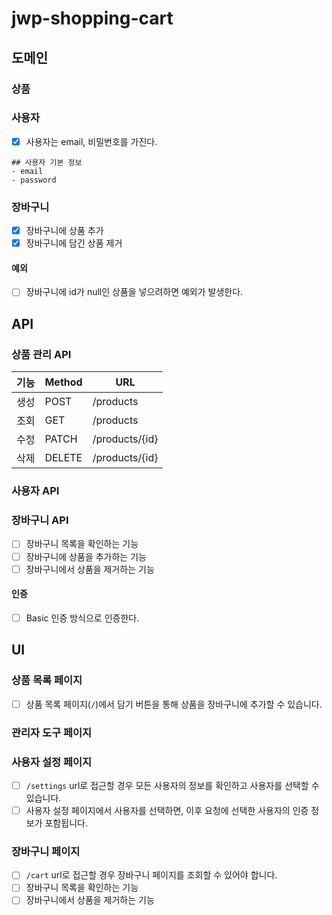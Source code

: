 # jwp-shopping-cart

## 도메인
### 상품

### 사용자
- [x] 사용자는 email, 비밀번호를 가진다.
```
## 사용자 기본 정보
- email
- password
```

### 장바구니
-[x] 장바구니에 상품 추가
- [x] 장바구니에 담긴 상품 제거

#### 예외
- [ ] 장바구니에 id가 null인 상품을 넣으려하면 예외가 발생한다.

## API
### 상품 관리 API

| 기능 | Method | URL            |
|----|--------|----------------|
| 생성 | POST   | /products      |
| 조회 | GET    | /products      |
| 수정 | PATCH  | /products/{id} |
| 삭제 | DELETE | /products/{id} |
 
### 사용자 API

### 장바구니 API
- [ ] 장바구니 목록을 확인하는 기능
- [ ] 장바구니에 상품을 추가하는 기능
- [ ] 장바구니에서 상품을 제거하는 기능
#### 인증
- [ ] Basic 인증 방식으로 인증한다.



## UI
### 상품 목록 페이지
- [ ] 상품 목록 페이지(`/`)에서 담기 버튼을 통해 상품을 장바구니에 추가할 수 있습니다.

### 관리자 도구 페이지
### 사용자 설정 페이지
- [ ] `/settings` url로 접근할 경우 모든 사용자의 정보를 확인하고 사용자를 선택할 수 있습니다.
- [ ] 사용자 설정 페이지에서 사용자를 선택하면, 이후 요청에 선택한 사용자의 인증 정보가 포함됩니다. 
### 장바구니 페이지
- [ ] `/cart` url로 접근할 경우 장바구니 페이지를 조회할 수 있어야 합니다.
- [ ] 장바구니 목록을 확인하는 기능
- [ ] 장바구니에서 상품을 제거하는 기능